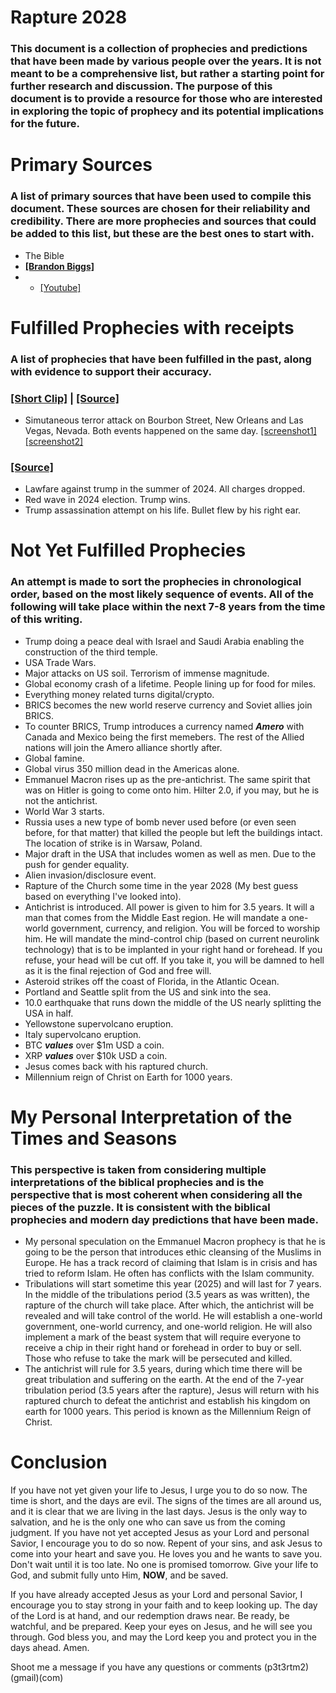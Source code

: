 # Rapture 2028

### This document is a collection of prophecies and predictions that have been made by various people over the years. It is not meant to be a comprehensive list, but rather a starting point for further research and discussion. The purpose of this document is to provide a resource for those who are interested in exploring the topic of prophecy and its potential implications for the future.

# Primary Sources
### A list of primary sources that have been used to compile this document. These sources are chosen for their reliability and credibility. There are more prophecies and sources that could be added to this list, but these are the best ones to start with.
- The Bible
- [**[Brandon Biggs]**](https://www.nytimes.com/2003/10/23/us/victim-s-son-is-given-award-for-forgiving-father-s-murderer.html) 
- - [[Youtube]](https://www.youtube.com/@lastdays247)



# Fulfilled Prophecies with receipts
### A list of prophecies that have been fulfilled in the past, along with evidence to support their accuracy.
### [[Short Clip]](https://youtu.be/wuypjlw6TBU?feature=shared&t=22) | [[Source]](https://youtu.be/H48Jon4ecXw?feature=shared&t=1777)
- Simutaneous terror attack on Bourbon Street, New Orleans and Las Vegas, Nevada. Both events happened on the same day. [[screenshot1]](https://cdn.discordapp.com/attachments/447113144331010059/1324226542766919680/Screenshot_20250101_212441_Chrome.jpg?ex=67b6a992&is=67b55812&hm=0328ec63c442008cbcf4538343acf10dc44edad614cbfa4706f3e6ed49a9775f&) [[screenshot2]](https://cdn.discordapp.com/attachments/447113144331010059/1324226666125594695/Screenshot_20250101_215444_Chrome.jpg?ex=67b6a9b0&is=67b55830&hm=c6a94120eae6cb7350651763abfbb701928ae5f2703d312869fe5a09dbf2593c&)

### [[Source]](https://youtu.be/Ey0qVzG8_vU?feature=shared&t=630)
- Lawfare against trump in the summer of 2024. All charges dropped.
- Red wave in 2024 election. Trump wins.
- Trump assassination attempt on his life. Bullet flew by his right ear. 

# Not Yet Fulfilled Prophecies
### An attempt is made to sort the prophecies in chronological order, based on the most likely sequence of events. All of the following will take place within the next 7-8 years from the time of this writing.
- Trump doing a peace deal with Israel and Saudi Arabia enabling the construction of the third temple.
- USA Trade Wars.
- Major attacks on US soil. Terrorism of immense magnitude.
- Global economy crash of a lifetime. People lining up for food for miles.
- Everything money related turns digital/crypto.
- BRICS becomes the new world reserve currency and Soviet allies join BRICS.
- To counter BRICS, Trump introduces a currency named ***Amero*** with Canada and Mexico being the first memebers. The rest of the Allied nations will join the Amero alliance shortly after.
- Global famine.
- Global virus 350 million dead in the Americas alone.
- Emmanuel Macron rises up as the pre-antichrist. The same spirit that was on Hitler is going to come onto him. Hilter 2.0, if you may, but he is not the antichrist.
- World War 3 starts.
- Russia uses a new type of bomb never used before (or even seen before, for that matter) that killed the people but left the buildings intact. The location of strike is in Warsaw, Poland.
- Major draft in the USA that includes women as well as men. Due to the push for gender equality.
- Alien invasion/disclosure event.
- Rapture of the Church some time in the year 2028 (My best guess based on everything I've looked into).
- Antichrist is introduced. All power is given to him for 3.5 years. It will a man that comes from the Middle East region. He will mandate a one-world government, currency, and religion. You will be forced to worship him. He will mandate the mind-control chip (based on current neurolink technology) that is to be implanted in your right hand or forehead. If you refuse, your head will be cut off. If you take it, you will be damned to hell as it is the final rejection of God and free will.
- Asteroid strikes off the coast of Florida, in the Atlantic Ocean.
- Portland and Seattle split from the US and sink into the sea.
- 10.0 earthquake that runs down the middle of the US nearly splitting the USA in half.
- Yellowstone supervolcano eruption.
- Italy supervolcano eruption.
- BTC ***values*** over $1m USD a coin.
- XRP ***values*** over $10k USD a coin.
- Jesus comes back with his raptured church.
- Millennium reign of Christ on Earth for 1000 years.


# My Personal Interpretation of the Times and Seasons
### This perspective is taken from considering multiple interpretations of the biblical prophecies and is the perspective that is most coherent when considering all the pieces of the puzzle. It is consistent with the biblical prophecies and modern day predictions that have been made.
- My personal speculation on the Emmanuel Macron prophecy is that he is going to be the person that introduces ethic cleansing of the Muslims in Europe. He has a track record of claiming that Islam is in crisis and has tried to reform Islam. He often has conflicts with the Islam community.
- Tribulations will start sometime this year (2025) and will last for 7 years. In the middle of the tribulations period (3.5 years as was written), the rapture of the church will take place. After which, the antichrist will be revealed and will take control of the world. He will establish a one-world government, one-world currency, and one-world religion. He will also implement a mark of the beast system that will require everyone to receive a chip in their right hand or forehead in order to buy or sell. Those who refuse to take the mark will be persecuted and killed.
- The antichrist will rule for 3.5 years, during which time there will be great tribulation and suffering on the earth. At the end of the 7-year tribulation period (3.5 years after the rapture), Jesus will return with his raptured church to defeat the antichrist and establish his kingdom on earth for 1000 years. This period is known as the Millennium Reign of Christ.

# Conclusion
If you have not yet given your life to Jesus, I urge you to do so now. The time is short, and the days are evil. The signs of the times are all around us, and it is clear that we are living in the last days. Jesus is the only way to salvation, and he is the only one who can save us from the coming judgment. If you have not yet accepted Jesus as your Lord and personal Savior, I encourage you to do so now. Repent of your sins, and ask Jesus to come into your heart and save you. He loves you and he wants to save you. Don't wait until it is too late. No one is promised tomorrow. Give your life to God, and submit fully unto Him, **NOW**, and be saved.

If you have already accepted Jesus as your Lord and personal Savior, I encourage you to stay strong in your faith and to keep looking up. The day of the Lord is at hand, and our redemption draws near. Be ready, be watchful, and be prepared. Keep your eyes on Jesus, and he will see you through. God bless you, and may the Lord keep you and protect you in the days ahead. Amen.


Shoot me a message if you have any questions or comments  (p3t3rtm2)(gmail)(com)
